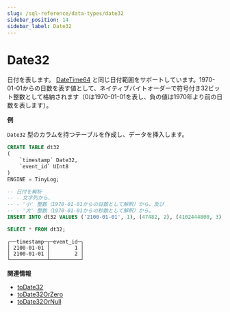 ```yaml
---
slug: /sql-reference/data-types/date32
sidebar_position: 14
sidebar_label: Date32
---
```



# Date32

日付を表します。 [DateTime64](../../sql-reference/data-types/datetime64.md) と同じ日付範囲をサポートしています。1970-01-01からの日数を表す値として、ネイティブバイトオーダーで符号付き32ビット整数として格納されます（0は1970-01-01を表し、負の値は1970年より前の日数を表します）。

**例**

`Date32` 型のカラムを持つテーブルを作成し、データを挿入します。

``` sql
CREATE TABLE dt32
(
    `timestamp` Date32,
    `event_id` UInt8
)
ENGINE = TinyLog;
```

``` sql
-- 日付を解析
-- - 文字列から、
-- - '小' 整数（1970-01-01からの日数として解釈）から、及び
-- - '大' 整数（1970-01-01からの秒数として解釈）から。
INSERT INTO dt32 VALUES ('2100-01-01', 1), (47482, 2), (4102444800, 3);

SELECT * FROM dt32;
```

``` text
┌──timestamp─┬─event_id─┐
│ 2100-01-01 │        1 │
│ 2100-01-01 │        2 │
└────────────┴──────────┘
```

**関連情報**

- [toDate32](../../sql-reference/functions/type-conversion-functions.md#todate32)
- [toDate32OrZero](../../sql-reference/functions/type-conversion-functions.md#todate32-or-zero)
- [toDate32OrNull](../../sql-reference/functions/type-conversion-functions.md#todate32-or-null)

